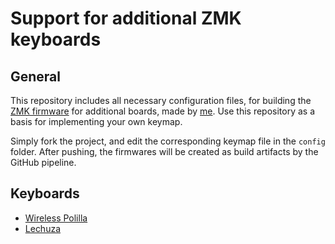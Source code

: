 # Support for additional ZMK keyboards
## General
This repository includes all necessary configuration files, for building the [ZMK firmware](https://zmk.dev/) for additional boards, made by [me](https://github.com/elagil).
Use this repository as a basis for implementing your own keymap.

Simply fork the project, and edit the corresponding keymap file in the `config` folder. After pushing, the firmwares will be created as build artifacts by the GitHub pipeline.

## Keyboards
- [Wireless Polilla](https://github.com/elagil/PolillaW)
- [Lechuza](https://github.com/elagil/lechuza)
